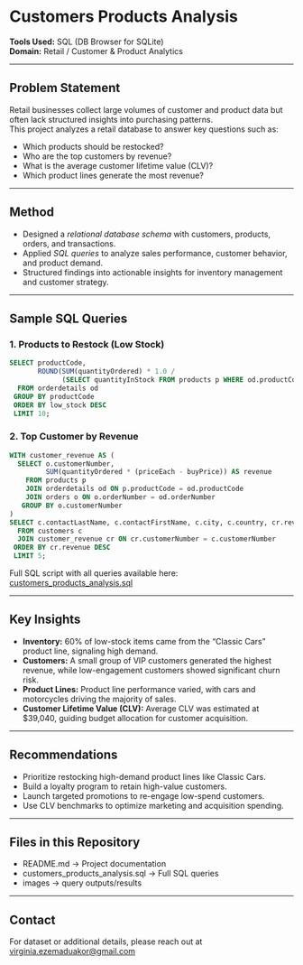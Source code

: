 # Customers Products Analysis  

**Tools Used:** SQL (DB Browser for SQLite)  
**Domain:** Retail / Customer & Product Analytics  

---

## Problem Statement  
Retail businesses collect large volumes of customer and product data but often lack structured insights into purchasing patterns.  
This project analyzes a retail database to answer key questions such as:  
- Which products should be restocked?  
- Who are the top customers by revenue?  
- What is the average customer lifetime value (CLV)?  
- Which product lines generate the most revenue?  

---

## Method  
- Designed a *relational database schema* with customers, products, orders, and transactions.  
- Applied *SQL queries* to analyze sales performance, customer behavior, and product demand.  
- Structured findings into actionable insights for inventory management and customer strategy.  

---

## Sample SQL Queries  

### 1. Products to Restock (Low Stock)  
```sql
SELECT productCode,
       ROUND(SUM(quantityOrdered) * 1.0 /
             (SELECT quantityInStock FROM products p WHERE od.productCode = p.productCode), 2) AS low_stock
  FROM orderdetails od
 GROUP BY productCode
 ORDER BY low_stock DESC
 LIMIT 10;

```

### 2. Top Customer by Revenue
```sql
WITH customer_revenue AS (
  SELECT o.customerNumber,
         SUM(quantityOrdered * (priceEach - buyPrice)) AS revenue
    FROM products p
    JOIN orderdetails od ON p.productCode = od.productCode
    JOIN orders o ON o.orderNumber = od.orderNumber
   GROUP BY o.customerNumber
)
SELECT c.contactLastName, c.contactFirstName, c.city, c.country, cr.revenue
  FROM customers c
  JOIN customer_revenue cr ON cr.customerNumber = c.customerNumber
 ORDER BY cr.revenue DESC
 LIMIT 5;

```
Full SQL script with all queries available here:
[customers_products_analysis.sql](/customers-products-analysis/customers_products_analysis.sql)

---

## Key Insights

- **Inventory:** 60% of low-stock items came from the “Classic Cars” product line, signaling high demand.
- **Customers:** A small group of VIP customers generated the highest revenue, while low-engagement customers showed significant churn risk.
- **Product Lines:** Product line performance varied, with cars and motorcycles driving the majority of sales.
- **Customer Lifetime Value (CLV):** Average CLV was estimated at $39,040, guiding budget allocation for customer acquisition.

---

## Recommendations

- Prioritize restocking high-demand product lines like Classic Cars.
- Build a loyalty program to retain high-value customers.
- Launch targeted promotions to re-engage low-spend customers.
- Use CLV benchmarks to optimize marketing and acquisition spending.

---

## Files in this Repository

- README.md → Project documentation
- customers_products_analysis.sql → Full SQL queries
- images → query outputs/results
  
---

## Contact

For dataset or additional details, please reach out at virginia.ezemaduakor@gmail.com
